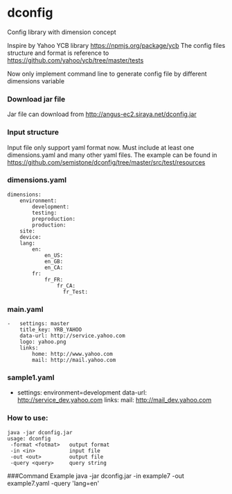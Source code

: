 dconfig
=======

Config library with dimension concept

Inspire by Yahoo YCB library
https://npmjs.org/package/ycb
The config files structure and format is reference to  
https://github.com/yahoo/ycb/tree/master/tests

Now only implement command line to generate config file by different dimensions variable

### Download jar file
Jar file can download from http://angus-ec2.siraya.net/dconfig.jar

   
### Input structure
Input file only support yaml format now. 
Must include at least one dimensions.yaml and many other yaml files.
The example can be found in https://github.com/semistone/dconfig/tree/master/src/test/resources 
### dimensions.yaml
    dimensions: 
        environment:
            development:
            testing: 
            preproduction:
            production:
        site:
        device:
        lang:
            en:
                en_US: 
                en_GB: 
                en_CA: 
            fr:
                fr_FR:
                    fr_CA:
                      fr_Test:
### main.yaml     
    -   settings: master
        title_key: YRB_YAHOO
        data-url: http://service.yahoo.com
        logo: yahoo.png
        links: 
            home: http://www.yahoo.com
            mail: http://mail.yahoo.com
### sample1.yaml     
-   settings: environment=development
    data-url: http://service_dev.yahoo.com
    links: 
        mail: http://mail_dev.yahoo.com

### How to use:
    java -jar dconfig.jar
    usage: dconfig
     -format <fotmat>   output format
     -in <in>           input file
     -out <out>         output file
     -query <query>     query string

###Command Example
    java -jar dconfig.jar -in example7 -out example7.yaml -query 'lang=en'

